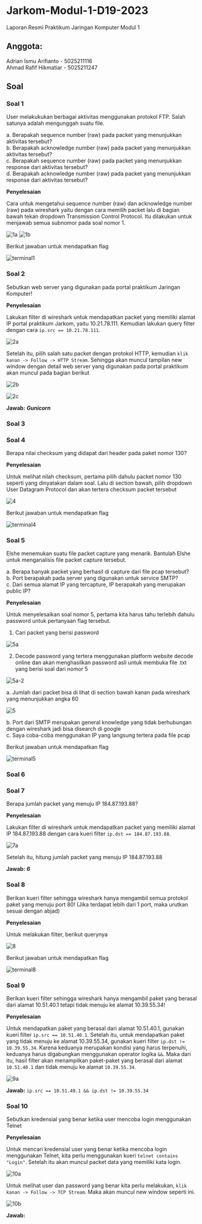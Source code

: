 # Jarkom-Modul-1-D19-2023
Laporan Resmi Praktikum Jaringan Komputer Modul 1

## Anggota:
Adrian Ismu Arifianto - 5025211116
<br>
Ahmad Rafif Hikmatiar - 5025211247

## Soal
### Soal 1

User melakukukan berbagai aktivitas menggunakan protokol FTP. Salah satunya adalah mengunggah suatu file.

a. Berapakah sequence number (raw) pada packet yang menunjukkan aktivitas tersebut?
<br>
b. Berapakah acknowledge number (raw) pada packet yang menunjukkan aktivitas tersebut?
<br>
c. Berapakah sequence number (raw) pada packet yang menunjukkan response dari aktivitas tersebut?
<br>
d. Berapakah acknowledge number (raw) pada packet yang menunjukkan response dari aktivitas tersebut?
<br>

**Penyelesaian**

Cara untuk mengetahui sequence number (raw) dan acknowledge number (raw) pada wireshark yaitu dengan cara memilih packet lalu di bagian bawah tekan dropdown Transmission Control Protocol. Itu dilakukan untuk menjawab semua subnomor pada soal nomor 1.

![1a](https://github.com/adrianismu/Jarkom-Modul-1-D19-2023/assets/89500557/3c6121b5-b7c3-41cd-983d-b619acc248a6)
![1b](https://github.com/adrianismu/Jarkom-Modul-1-D19-2023/assets/89500557/fe151373-630d-4be3-a717-51e1bf41ce5c)

Berikut jawaban untuk mendapatkan flag

![terminal1](https://github.com/adrianismu/Jarkom-Modul-1-D19-2023/assets/89500557/66e73082-1c75-44cd-ae82-b7c8712f6497)

### Soal 2

Sebutkan web server yang digunakan pada portal praktikum Jaringan Komputer!

**Penyelesaian**

Lakukan filter di wireshark untuk mendapatkan packet yang memiliki alamat IP portal praktikum Jarkom, yaitu 10.21.78.111. Kemudian lakukan query filter dengan cara ```ip.src == 10.21.78.111```.

![2a](https://github.com/adrianismu/Jarkom-Modul-1-D19-2023/assets/71255346/12b1318d-364c-4a40-b426-862b0cba18c3)

Setelah itu, pilih salah satu packet dengan protokol HTTP, kemudian ```klik kanan -> Follow -> HTTP Stream```. Sehingga akan muncul tampilan new window dengan detail web server yang digunakan pada portal praktikum akan muncul pada bagian berikut

![2b](https://github.com/adrianismu/Jarkom-Modul-1-D19-2023/assets/71255346/263369c6-f6e3-4e54-bf4b-20c1f05f3d38)


![2c](https://github.com/adrianismu/Jarkom-Modul-1-D19-2023/assets/71255346/c34ccf42-435d-41ef-bf11-6aadf94d0d5f)

**Jawab:** ___Gunicorn___

### Soal 3
### Soal 4

Berapa nilai checksum yang didapat dari header pada paket nomor 130?

**Penyelesaian**

Untuk melihat nilah checksum, pertama pilih dahulu packet nomor 130 seperti yang dinyatakan dalam soal. Lalu di section bawah, pilih dropdown User Datagram Protocol dan akan tertera checksum packet tersebut

![4](https://github.com/adrianismu/Jarkom-Modul-1-D19-2023/assets/89500557/cfbb9230-29ec-4609-9060-b829744e9a3d)

Berikut jawaban untuk mendapatkan flag

![terminal4](https://github.com/adrianismu/Jarkom-Modul-1-D19-2023/assets/89500557/6e461858-573d-4586-8b9f-9f9f55b368fb)

### Soal 5

Elshe menemukan suatu file packet capture yang menarik. Bantulah Elshe untuk menganalisis file packet capture tersebut.

a. Berapa banyak packet yang berhasil di capture dari file pcap tersebut?
<br>
b. Port berapakah pada server yang digunakan untuk service SMTP?
<br>
c. Dari semua alamat IP yang tercapture, IP berapakah yang merupakan public IP?

**Penyelesaian**

Untuk menyelesaikan soal nomor 5, pertama kita harus tahu terlebih dahulu password untuk pertanyaan flag tersebut.
<br>
1. Cari packet yang berisi password

![5a](https://github.com/adrianismu/Jarkom-Modul-1-D19-2023/assets/89500557/9af96d66-ead1-4254-a7f0-0b51a64acb12)

2. Decode password yang tertera menggunakan platform website decode online dan akan menghasilkan password asli untuk membuka file .txt yang berisi soal dari nomor 5

![5a-2](https://github.com/adrianismu/Jarkom-Modul-1-D19-2023/assets/89500557/533e44a9-44c4-4f09-afa7-06fd4da877cc)

a. Jumlah dari packet bisa di lihat di section bawah kanan pada wireshark yang menunjukkan angka 60

![5](https://github.com/adrianismu/Jarkom-Modul-1-D19-2023/assets/89500557/1f700c03-4773-4db8-94d8-6dc4b346d198)

b. Port dari SMTP merupakan general knowledge yang tidak berhubungan dengan wireshark jadi bisa disearch di google
<br>
c. Saya coba-coba menggunakan IP yang langsung tertera pada file pcap
<br>

Berikut jawaban untuk mendapatkan flag

![terminal5](https://github.com/adrianismu/Jarkom-Modul-1-D19-2023/assets/89500557/5b15b021-e57c-43f9-9dd2-b47a51b64e23)

### Soal 6
### Soal 7

Berapa jumlah packet yang menuju IP 184.87.193.88?

**Penyelesaian**

Lakukan filter di wireshark untuk mendapatkan packet yang memiliki alamat IP 184.87.193.88 dengan cara kueri filter ```ip.dst == 184.87.193.88```.

![7a](https://github.com/adrianismu/Jarkom-Modul-1-D19-2023/assets/71255346/25ed776b-6f7e-47e4-8a79-d118113ab7de)

Setelah itu, hitung jumlah packet yang menuju IP 184.87.193.88

**Jawab:** ___6___

### Soal 8

Berikan kueri filter sehingga wireshark hanya mengambil semua protokol paket yang menuju port 80! (Jika terdapat lebih dari 1 port, maka urutkan sesuai dengan abjad)

**Penyelesaian**

Untuk melakukan filter, berikut querynya

![8](https://github.com/adrianismu/Jarkom-Modul-1-D19-2023/assets/89500557/965148f3-2913-4655-8850-bb96d15b390f)

Berikut jawaban untuk mendapatkan flag

![terminal8](https://github.com/adrianismu/Jarkom-Modul-1-D19-2023/assets/89500557/a90f1624-d032-48fe-a99b-6ac67e463c09)

### Soal 9

Berikan kueri filter sehingga wireshark hanya mengambil paket yang berasal dari alamat 10.51.40.1 tetapi tidak menuju ke alamat 10.39.55.34!

**Penyelesaian**

Untuk mendapatkan paket yang berasal dari alamat 10.51.40.1, gunakan kueri filter  ```ip.src == 10.51.40.1```. Setelah itu, untuk mendapatkan paket yang tidak menuju ke alamat 10.39.55.34, gunakan kueri filter ```ip.dst != 10.39.55.34```. Karena keduanya merupakan kondisi yang harus terpenuhi, keduanya harus digabungkan menggunakan operator logika ```&&```. Maka dari itu, hasil filter akan menampilkan paket-paket yang berasal dari alamat ```10.51.40.1``` dan tidak menuju ke alamat ```10.39.55.34```.

![9a](https://github.com/adrianismu/Jarkom-Modul-1-D19-2023/assets/71255346/c21ce617-a84b-4205-9341-271e3bf4eb3c)

**Jawab:** ```ip.src == 10.51.40.1 && ip.dst != 10.39.55.34```


### Soal 10

Sebutkan kredensial yang benar ketika user mencoba login menggunakan Telnet

**Penyelesaian**

Untuk mencari kredensial user yang benar ketika mencoba login menggunakan Telnet, kita perlu menggunakan kueri ```telnet contains "Login"```. Setelah itu akan muncul packet data yang memiliki kata login.

![10a](https://github.com/adrianismu/Jarkom-Modul-1-D19-2023/assets/71255346/61642054-9f14-47bd-b198-3be7b433d252)

Untuk melihat user dan password yang benar kita perlu melakukan, ```klik kanan -> Follow -> TCP Stream```. Maka akan muncul new window seperti ini.

![10b](https://github.com/adrianismu/Jarkom-Modul-1-D19-2023/assets/71255346/c3cc229a-2007-46e9-b7ca-7d7a2a59cbc9)

**Jawab:** 



